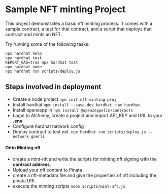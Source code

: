 # Sample NFT minting Project

This project demonstrates a basic nft minting process. It comes with a sample contract, a test for that contract, and a script that deploys that contract and mints an NFT.

Try running some of the following tasks:

```shell
npx hardhat help
npx hardhat test
REPORT_GAS=true npx hardhat test
npx hardhat node
npx hardhat run scripts/deploy.js
```

## Steps involved in deployment

- Create a node project
  `npm init nft-minting-proj`
- Install hardhat
  `npm install --save-dev hardhat `
  `npx hardhat `
- Install openzepplin
  `npm install @openzeppelin/contracts`
- Login to Alchemy, create a project and import API_KEY and URL to your **.env**
- Configure hardhat network config
- Deploy contract to test net.
  `npx hardhat run scripts/deploy.js --network goerli`

#### Onto Minting nft

- create a mint-nft and write the scripts for minting nft signing with the **contract address**.
- Upload your nft content to Pinata
- create a nft-metadata file and give the properties of nft including the pinata URI.
- execute the minting scripts
  `node scripts/mint-nft.js`
